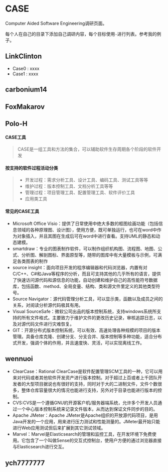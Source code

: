 # CASE

Computer Aided Software Engineering调研页面。

每个人在自己的目录下添加自己调研内容，每个目标使用`-`进行列表。参考我的例子。

## LinkClinton

- Case0 : xxxx
- Case1 : xxxx

## carbonium14

## FoxMakarov

## Polo-H

####  CASE工具

> CASE是一组工具和方法的集合，可以辅助软件生存周期各个阶段的软件开发

#### 按支持的软件过程活动分类
> - 开发过程：需求分析工具、设计工具、编码工具、测试工具等等
> - 维护过程：版本控制工具、文档分析工具等等
> - 管理过程：项目管理工具、配置管理工具、软件评价工具
> - 应用类工具
#### 常见的CASE工具

- Microsoft Office Visio：提供了日常使用中绝大多数的框图绘画功能（包括信息领域的各种原理图、设计图），使用方便，既可单独运行，也可在word中作为对象插入，并且其图在生成后可在word中进行查看。支持UML的静态和动态建模。
- smartdraw：专业的图表制作软件，可以制作组织机构图、流程图、地图、公式、分析图、解剖图标、界面原型等，随带的图库中有大量模板与示例，可满足各类图表的制作
- source insight：面向项目开发的程序编辑器和代码浏览器，内置有对C/C++、C#和Java等程序的分析，而且可支持其他的几乎所有的语言，提供了快速访问源代码和源信息的功能，自动创建和维护自己的高性能符号数据库，包括函数、method、全局变量、结构、类和源文件里定义的其他类型符号。
- Source Navigator：源代码管理分析工具，可以显示类，函数以及成员之间的关系，对阅读分析源代码极其有用。
- Visual SourceSafe：微软公司出品的版本控制系统，支持windows系统所支持的所有文件格式。主要致力于维护文件的更改历史记录，审核追踪日志，以及对源代码文件进行灾难恢复。
- GIT：开源分布式版本控制系统，可以有效、高速处理各种规模的项目的版本管理。具备仓库克隆、创建分支、分支合并、版本控制等多种功能，适合分布式开发，强调个体的作用，并且速度快、灵活，可以实现离线工作。

## wennuoi

 - ClearCase：Rational ClearCase是软件配置管理SCM工具的一种，它可以用来对代码或者其他软件开发资产进行版本控制。对于超过上百或者上千团队开发者的大型项目据说也有很好的支持，同时对于大的二进制文件，文件个数很多，整体仓库容量很大的情况也能进行支持，另外对于目录也能进行版本的控制。
 - CVS:CVS是一个遵循GNU的开源客户机/服务器端系统，允许多个开发人员通过一个中心版本控制系统来记录文件版本，从而达到保证文件同步的目的。
 - Apache JMeter：Apache JMeter是Apache组织的开放源代码项目，是用Java开发的一个应用，用来进行压力测试和性能测量的。JMeter最开始只能进行Web应用测试但后来扩展到其它测试领域。
 - Marvel：Marvel是Elasticsearch的管理和监控工具，在开发环境下免费使用。它包含了一个叫做Sense的交互式控制台，使用户方便的通过浏览器直接与Elasticsearch进行交互。

## ych7777777

